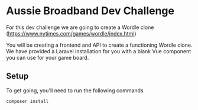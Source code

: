 # Aussie Broadband Dev Challenge
For this dev challenge we are going to create a Wordle clone (https://www.nytimes.com/games/wordle/index.html)

You will be creating a frontend and API to create a functioning Wordle clone. We have provided a Laravel installation for you with a blank Vue component you can use for your game board. 

## Setup

To get going, you'll need to run the following commands


```
composer install
```
